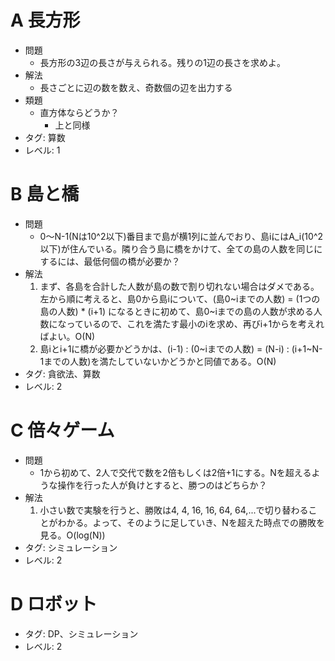 # A 長方形

- 問題
    - 長方形の3辺の長さが与えられる。残りの1辺の長さを求めよ。
- 解法
    - 長さごとに辺の数を数え、奇数個の辺を出力する
- 類題
    - 直方体ならどうか？
        - 上と同様
- タグ: 算数
- レベル: 1

# B 島と橋

- 問題
    - 0〜N-1(Nは10^2以下)番目まで島が横1列に並んでおり、島iにはA_i(10^2以下)が住んでいる。隣り合う島に橋をかけて、全ての島の人数を同じにするには、最低何個の橋が必要か？
- 解法
    1. まず、各島を合計した人数が島の数で割り切れない場合はダメである。左から順に考えると、島0から島iについて、(島0~iまでの人数) = (1つの島の人数) * (i+1) になるときに初めて、島0~iまでの島の人数が求める人数になっているので、これを満たす最小のiを求め、再びi+1からを考えればよい。O(N)
    2. 島iとi+1に橋が必要かどうかは、(i-1) : (0~iまでの人数) = (N-i) : (i+1~N-1までの人数)を満たしていないかどうかと同値である。O(N)
- タグ: 貪欲法、算数
- レベル: 2

# C 倍々ゲーム

- 問題
    - 1から初めて、2人で交代で数を2倍もしくは2倍+1にする。Nを超えるような操作を行った人が負けとすると、勝つのはどちらか？
- 解法
    1. 小さい数で実験を行うと、勝敗は4, 4, 16, 16, 64, 64,...で切り替わることがわかる。よって、そのように足していき、Nを超えた時点での勝敗を見る。O(log(N))
- タグ: シミュレーション
- レベル: 2

# D ロボット

- タグ: DP、シミュレーション
- レベル: 2
